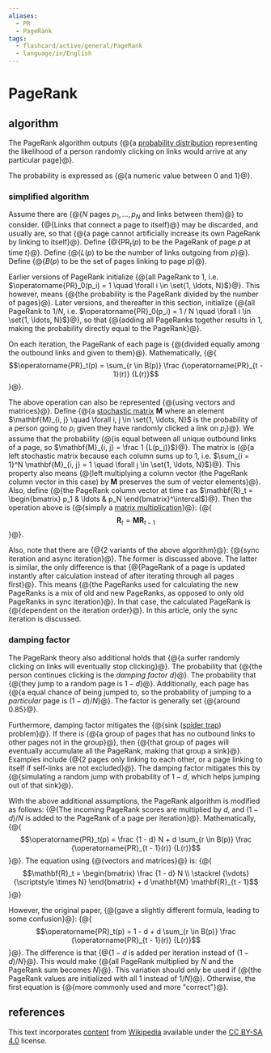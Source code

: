 ```yaml
---
aliases:
  - PR
  - PageRank
tags:
  - flashcard/active/general/PageRank
  - language/in/English
---
```


# PageRank

## algorithm

The PageRank algorithm outputs {@{a [probability distribution](probability%20distribution.md) representing the likelihood of a person randomly clicking on links would arrive at any particular page}@}. <!--SR:!2025-01-29,172,310-->

The probability is expressed as {@{a numeric value between 0 and 1}@}. <!--SR:!2025-07-04,297,330-->

### simplified algorithm

Assume there are {@{$N$ pages $p_1, \ldots, p_N$ and links between them}@} to consider. {@{Links that connect a page to itself}@} may be discarded, and usually are, so that {@{a page cannot artificially increase its own PageRank by linking to itself}@}. Define {@{$\operatorname{PR}_t(p)$ to be the PageRank of page $p$ at time $t$}@}. Define {@{$L(p)$ to be the number of links outgoing from $p$}@}. Define {@{$B(p)$ to be the set of pages linking to page $p$}@}. <!--SR:!2025-04-28,243,330!2025-03-28,218,330!2025-06-16,280,330!2025-06-15,278,330!2025-01-21,152,290!2025-01-08,142,290-->

Earlier versions of PageRank initialize {@{all PageRank to $1$, i.e. $\operatorname{PR}_0(p_i) = 1 \quad \forall i \in \set{1, \ldots, N}$}@}. This however, means {@{the probability is the PageRank divided by the number of pages}@}. Later versions, and thereafter in this section, initialize {@{all PageRank to $1 / N$, i.e. $\operatorname{PR}_0(p_i) = 1 / N \quad \forall i \in \set{1, \ldots, N}$}@}, so that {@{adding all PageRanks together results in 1, making the probability directly equal to the PageRank}@}. <!--SR:!2025-10-13,363,310!2025-10-13,363,310!2026-04-14,489,310!2025-01-23,166,310-->

On each iteration, the PageRank of each page is {@{divided equally among the outbound links and given to them}@}. Mathematically, {@{$$\operatorname{PR}_t(p) = \sum_{r \in B(p)} \frac {\operatorname{PR}_{t - 1}(r)} {L(r)}$$}@}. <!--SR:!2025-03-05,200,310!2025-12-16,364,290-->

The above operation can also be represented {@{using vectors and matrices}@}. Define {@{a [stochastic matrix](stochastic%20matrix.md) $\mathbf{M}$ where an element $\mathbf{M}_{i, j} \quad \forall i, j \in \set{1, \ldots, N}$ is the probability of a person going to $p_i$ given they have randomly clicked a link on $p_j$}@}. We assume that the probability {@{is equal between all unique outbound links of a page, so $\mathbf{M}_{i, j} = \frac 1 {L(p_j)}$}@}. The matrix is {@{a left stochastic matrix because each column sums up to 1, i.e. $\sum_{i = 1}^N \mathbf{M}_{i, j} = 1 \quad \forall j \in \set{1, \ldots, N}$}@}. This property also means {@{left multiplying a column vector (the PageRank column vector in this case) by $\mathbf{M}$ preserves the sum of vector elements}@}. Also, define {@{the PageRank column vector at time $t$ as $\mathbf{R}_t = \begin{bmatrix} p_1 & \ldots & p_N \end{bmatrix}^\intercal$}@}. Then the operation above is {@{simply a [matrix multiplication](matrix%20multiplication.md)}@}: {@{$$\mathbf{R}_t = \mathbf{M} \mathbf{R}_{t - 1}$$}@}. <!--SR:!2025-03-28,193,290!2025-07-10,267,290!2025-10-15,324,290!2025-03-01,178,270!2025-03-13,205,310!2025-02-09,178,310!2025-11-14,342,290!2025-07-17,282,290-->

Also, note that there are {@{2 variants of the above algorithm}@}: {@{sync iteration and async iteration}@}. The former is discussed above. The latter is similar, the only difference is that {@{PageRank of a page is updated instantly after calculation instead of after iterating through all pages first}@}. This means {@{the PageRanks used for calculating the new PageRanks is a mix of old and new PageRanks, as opposed to only old PageRanks in sync iteration}@}. In that case, the calculated PageRank is {@{dependent on the iteration order}@}. In this article, only the sync iteration is discussed. <!--SR:!2025-08-19,321,310!2025-01-14,155,310!2025-12-05,357,290!2024-12-22,143,310!2025-04-11,196,270-->

### damping factor

The PageRank theory also additional holds that {@{a surfer randomly clicking on links will eventually stop clicking}@}. The probability that {@{the person continues clicking is the _damping factor_ $d$}@}. The probability that {@{they jump to a random page is $1 - d$}@}. Additionally, each page has {@{a equal chance of being jumped to, so the probability of jumping to a _particular_ page is $(1 - d) / N$}@}. The factor is generally set {@{around 0.85}@}. <!--SR:!2025-02-04,176,310!2025-03-06,201,310!2025-03-01,195,310!2024-12-20,130,290!2026-02-06,438,310-->

Furthermore, damping factor mitigates the {@{sink ([spider trap](spider%20trap.md)) problem}@}. If there is {@{a group of pages that has no outbound links to other pages not in the group}@}, then {@{that group of pages will eventually accumulate all the PageRank, making that group a sink}@}. Examples include {@{2 pages only linking to each other, or a page linking to itself if self-links are not excluded}@}. The damping factor mitigates this by {@{simulating a random jump with probability of $1 - d$, which helps jumping out of that sink}@}. <!--SR:!2025-01-16,159,310!2025-01-02,152,310!2026-01-06,423,310!2025-01-28,171,310!2026-07-24,584,330-->

With the above additional assumptions, the PageRank algorithm is modified as follows: {@{The incoming PageRank scores are multiplied by $d$, and $(1 - d) / N$ is added to the PageRank of a page per iteration}@}. Mathematically, {@{$$\operatorname{PR}_t(p) = \frac {1 - d} N + d \sum_{r \in B(p)} \frac {\operatorname{PR}_{t - 1}(r)} {L(r)}$$}@}. The equation using {@{vectors and matrices}@} is: {@{$$\mathbf{R}_t = \begin{bmatrix} \frac {1 - d} N \\ \stackrel {\vdots} {\scriptstyle \times N} \end{bmatrix} + d \mathbf{M} \mathbf{R}_{t - 1}$$}@} <!--SR:!2026-03-24,484,310!2025-05-04,208,270!2025-07-03,284,310!2025-06-25,243,270-->

However, the original paper, {@{gave a slightly different formula, leading to some confusion}@}: {@{$$\operatorname{PR}_t(p) = 1 - d + d \sum_{r \in B(p)} \frac {\operatorname{PR}_{t - 1}(r)} {L(r)}$$}@}. The difference is that {@{$1 - d$ is added per iteration instead of $(1 - d) / N$}@}. This would make {@{all PageRank multiplied by $N$ and the PageRank sum becomes $N$}@}. This variation should only be used if {@{the PageRank values are initialized with all $1$ instead of $1 / N$}@}. Otherwise, the first equation is {@{more commonly used and more "correct"}@}. <!--SR:!2025-04-14,231,330!2025-04-30,243,330!2025-01-09,158,310!2025-03-11,201,310!2025-03-15,205,310!2025-01-13,160,310-->

## references

This text incorporates [content](https://en.wikipedia.org/wiki/PageRank) from [Wikipedia](Wikipedia.md) available under the [CC BY-SA 4.0](https://creativecommons.org/licenses/by-sa/4.0/) license.
